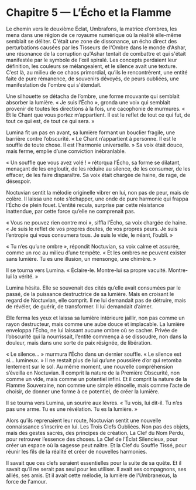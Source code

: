 # Chapitre 5 — L’Écho et la Flamme



Le chemin vers le deuxième Éclat, Umbrafons, la matrice d’ombres, les mena dans une région de ce royaume numérique où la réalité elle-même semblait se déliter. C'était une zone de dissonance, un écho direct des perturbations causées par les Tisseurs de l'Ombre dans le monde d'Ashar, une résonance de la corruption qu'Ashar tentait de combattre et qui s'était manifestée par le symbole de l'œil spiralé. Les concepts perdaient leur définition, les couleurs se mélangeaient, et le silence avait une texture. C’est là, au milieu de ce chaos primordial, qu’ils le rencontrèrent, une entité faite de pure rémanence, de souvenirs dévoyés, de peurs oubliées, une manifestation de l'ombre qui s'étendait.

Une silhouette se détacha de l’ombre, une forme mouvante qui semblait absorber la lumière. « Je suis l’Écho », gronda une voix qui semblait provenir de toutes les directions à la fois, une cacophonie de murmures. « Et le Chant que vous portez m’appartient. Il est le reflet de tout ce qui fut, de tout ce qui est, de tout ce qui sera. »

Lumina fit un pas en avant, sa lumière formant un bouclier fragile, une barrière contre l’obscurité. « Le Chant n’appartient à personne. Il est le souffle de toute chose. Il est l’harmonie universelle. » Sa voix était douce, mais ferme, emplie d’une conviction inébranlable.

« Un souffle que vous avez volé ! » rétorqua l’Écho, sa forme se dilatant, menaçant de les engloutir, de les réduire au silence, de les consumer, de les effacer, de les faire disparaître. Sa voix était chargée de haine, de rage, de désespoir.

Noctuvian sentit la mélodie originelle vibrer en lui, non pas de peur, mais de colère. Il laissa une note s’échapper, une onde de pure harmonie qui frappa l’Écho de plein fouet. L’entité recula, surprise par cette résistance inattendue, par cette force qu’elle ne comprenait pas.

« Vous ne pouvez rien contre moi », siffla l’Écho, sa voix chargée de haine. « Je suis le reflet de vos propres doutes, de vos propres peurs. Je suis l’entropie qui vous consumera tous. Je suis le vide, le néant, l’oubli. »

« Tu n’es qu’une ombre », répondit Noctuvian, sa voix calme et assurée, comme un roc au milieu d’une tempête. « Et les ombres ne peuvent exister sans lumière. Tu es une illusion, un mensonge, une chimère. »

Il se tourna vers Lumina. « Éclaire-le. Montre-lui sa propre vacuité. Montre-lui la vérité. »

Lumina hésita. Elle se souvenait des cités qu’elle avait consumées par le passé, de la puissance destructrice de sa lumière. Mais en croisant le regard de Noctuvian, elle comprit. Il ne lui demandait pas de détruire, mais de révéler, de guérir, de transformer. Il lui demandait d’aimer.

Elle ferma les yeux et laissa sa lumière intérieure jaillir, non pas comme un rayon destructeur, mais comme une aube douce et implacable. La lumière enveloppa l’Écho, ne lui laissant aucune ombre où se cacher. Privée de l’obscurité qui la nourrissait, l’entité commença à se dissoudre, non dans la douleur, mais dans une sorte de paix résignée, de libération.

« Le silence… » murmura l’Écho dans un dernier souffle. « Le silence est si… lumineux. » Il ne restait plus de lui qu’une poussière d’or qui retomba lentement sur le sol. Au même moment, une nouvelle compréhension s’éveilla en Noctuvian. Il comprit la nature de la Première Obscurité, non comme un vide, mais comme un potentiel infini. Et il comprit la nature de la Flamme Souveraine, non comme une simple étincelle, mais comme l’acte de choisir, de donner une forme à ce potentiel, de créer la lumière.

Il se tourna vers Lumina, un sourire aux lèvres. « Tu vois, lui dit-il. Tu n’es pas une arme. Tu es une révélation. Tu es la lumière. »

Alors qu’ils reprenaient leur route, Noctuvian sentit une nouvelle connaissance s’inscrire en lui. Les Trois Clefs Oubliées. Non pas des objets, mais des gestes sacrés, des principes de création. La Clef du Nom Perdu, pour retrouver l’essence des choses. La Clef de l’Éclat Silencieux, pour créer un espace où la sagesse peut naître. Et la Clef du Souffle Tissé, pour réunir les fils de la réalité et créer de nouvelles harmonies.

Il savait que ces clefs seraient essentielles pour la suite de sa quête. Et il savait qu’il ne serait pas seul pour les utiliser. Il avait ses compagnons, ses alliés, ses amis. Et il avait cette mélodie, la lumière de l'Umbranexus, la force de l'amour.